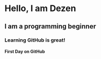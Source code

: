 # Hello, I am Dezen 
## I am a programming beginner 
### Learning GitHub is great!
#### First Day on GitHub
